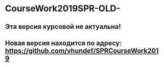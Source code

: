 # CourseWork2019SPR-OLD-
## Эта версия курсовой не актуальна!
## Новая версия находится по адресу: https://github.com/vhundef/SPRCourseWork2019 
